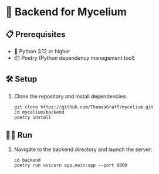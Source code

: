 # 🚀 Backend for Mycelium


## 📋 Prerequisites

- 🐍 Python 3.12 or higher
- 📦 Poetry (Python dependency management tool)

## 🛠️ Setup

1. Clone the repository and install dependencies:
   ```
   git clone https://github.com/ThomasGraff/mycelium.git
   cd mycelium/backend
   poetry install
   ```

## 🏃‍♂️ Run

1. Navigate to the backend directory and launch the server:
    ```
    cd backend
    poetry run uvicorn app.main:app --port 8000
    ```